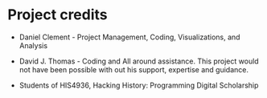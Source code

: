 # Project credits

* Daniel Clement - Project Management, Coding, Visualizations, and Analysis

* David J. Thomas - Coding and All around assistance.
                    This project would not have been possible with out his support,
                    expertise and guidance. 

* Students of HIS4936, Hacking History: Programming Digital Scholarship
